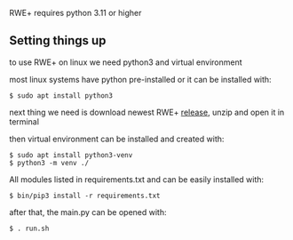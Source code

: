 RWE+ requires python 3.11 or higher

## Setting things up

to use RWE+ on linux we need python3 and virtual environment

most linux systems have python pre-installed or it can be installed with:

`$ sudo apt install python3`

next thing we need is download newest RWE+ [release](https://github.com/timofey260/RWE-Plus/releases/download/latest/RWE+.rar), unzip and open it in terminal

then virtual environment can be installed and created with:

```
$ sudo apt install python3-venv
$ python3 -m venv ./
```

All modules listed in requirements.txt and can be easily installed with:

`$ bin/pip3 install -r requirements.txt`

after that, the main.py can be opened with:

`$ . run.sh`